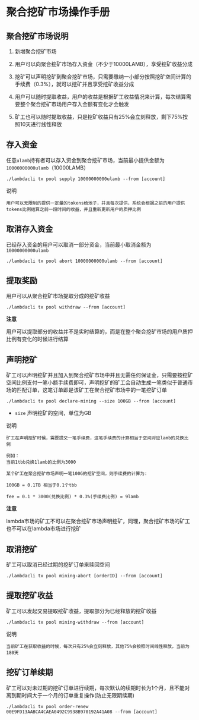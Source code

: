 # 聚合挖矿市场操作手册

## 聚合挖矿市场说明

1. 新增聚合挖矿市场

2. 用户可以向聚合挖矿市场存入资金（不少于10000LAMB），享受挖矿收益分成

3. 挖矿可以声明挖矿到聚合挖矿市场，只需要缴纳一小部分按照挖矿空间计算的手续费（0.3%），就可以挖矿并且享受挖矿收益分成

4. 用户可以随时提取收益，用户的收益是根据矿工收益情况来计算，每次结算需要整个聚合挖矿市场用户存入金额有变化才会触发

5. 矿工也可以随时提取收益，只是挖矿收益只有25%会立刻释放，剩下75%按照10天进行线性释放

## 存入资金

任意`ulamb`持有者可以存入资金到聚合挖矿市场，当前最小提供金额为`10000000000ulamb`（10000LAMB）

```
./lambdacli tx pool supply 10000000000ulamb --from [account]
```

说明
```
用户可以无限制的提供一定量的tokens给池子，并且每次提供，系统会根据之前的用户提供tokens比例结算之前一段时间的收益，并且重新更新用户的质押比例
```

## 取消存入资金

已经存入资金的用户可以取消一部分资金，当前最小取消金额为`10000000000ulamb`

```
./lambdacli tx pool abort 10000000000ulamb --from [account]
```

## 提取奖励

用户可以从聚合挖矿市场提取分成的挖矿收益

```
./lambdacli tx pool withdraw --from [account]
```

**注意**

用户可以提取部分的收益并不是实时结算的，而是在整个聚合挖矿市场的用户质押比例有变化的时候进行结算

## 声明挖矿

矿工可以声明挖矿并且加入到聚合挖矿市场中并且无需任何保证金，只需要按挖矿空间比例支付一笔小额手续费即可，声明挖矿的矿工会自动生成一笔类似于普通市场的匹配订单，这笔订单即是该矿工在聚合挖矿市场中的一笔挖矿订单

```
./lambdacli tx pool declare-mining --size 100GB --from [account]
```

- `size` 声明挖矿的空间，单位为GB

说明
```
矿工在声明挖矿时候，需要提交一笔手续费，这笔手续费的计算相当于空间对应lamb的兑换比例

例如：
当前1tbb兑换1lamb的比例为3000

某个矿工在聚合挖矿市场声明一笔100G的挖矿空间，则手续费的计算为:

100GB = 0.1TB 相当于0.1个tbb

fee = 0.1 * 3000(兑换比例) * 0.3%(手续费比例) = 9lamb
```

**注意**

lambda市场的矿工不可以在聚合挖矿市场声明挖矿，同理，聚合挖矿市场的矿工也不可以在lambda市场进行挖矿

## 取消挖矿

矿工可以取消已经过期的挖矿订单来赎回空间

```
./lambdacli tx pool mining-abort [orderID] --from [account]
```

## 提取挖矿收益

矿工可以发起交易提取挖矿收益，提取部分为已经释放的挖矿收益

```
./lambdacli tx pool mining-withdraw --from [account]
```

说明
```
当前矿工在获取收益的时候，每次只有25%会立刻释放，其他75%会按照时间线性释放，当前为180天
```

## 挖矿订单续期

矿工可以对未过期的挖矿订单进行续期，每次默认的续期时长为1个月，且不能对离到期时间大于一个月的订单重复操作(防止无限期续期)

```
./lambdacli tx pool order-renew 00E9FD13AABCA4CAEA0492C9938B970192A41A08 --from [account]
```








